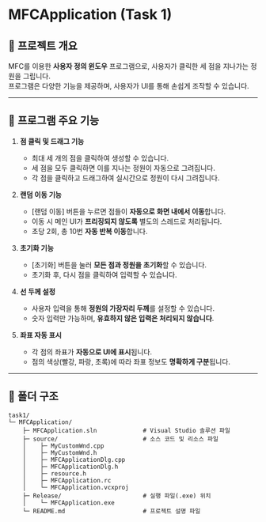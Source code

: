 # MFCApplication (Task 1)

## 📑 프로젝트 개요
MFC를 이용한 **사용자 정의 윈도우** 프로그램으로, 사용자가 클릭한 세 점을 지나가는 정원을 그립니다.  
프로그램은 다양한 기능을 제공하며, 사용자가 UI를 통해 손쉽게 조작할 수 있습니다.

---

## 🚀 **프로그램 주요 기능**
1. **점 클릭 및 드래그 기능**
    - 최대 세 개의 점을 클릭하여 생성할 수 있습니다.
    - 세 점을 모두 클릭하면 이를 지나는 정원이 자동으로 그려집니다.
    - 각 점을 클릭하고 드래그하여 실시간으로 정원이 다시 그려집니다.

2. **랜덤 이동 기능**
    - [랜덤 이동] 버튼을 누르면 점들이 **자동으로 화면 내에서 이동**합니다.
    - 이동 시 메인 UI가 **프리징되지 않도록** 별도의 스레드로 처리됩니다.
    - 초당 2회, 총 10번 **자동 반복 이동**합니다.

3. **초기화 기능**
    - [초기화] 버튼을 눌러 **모든 점과 정원을 초기화**할 수 있습니다.
    - 초기화 후, 다시 점을 클릭하여 입력할 수 있습니다.

4. **선 두께 설정**
    - 사용자 입력을 통해 **정원의 가장자리 두께**를 설정할 수 있습니다.
    - 숫자 입력만 가능하며, **유효하지 않은 입력은 처리되지 않습니다**.

5. **좌표 자동 표시**
    - 각 점의 좌표가 **자동으로 UI에 표시**됩니다.
    - 점의 색상(빨강, 파랑, 초록)에 따라 좌표 정보도 **명확하게 구분**됩니다.

---

## 📂 **폴더 구조**
```plaintext
task1/
└─ MFCApplication/
    ├─ MFCApplication.sln             # Visual Studio 솔루션 파일
    ├─ source/                        # 소스 코드 및 리소스 파일
    │    ├─ MyCustomWnd.cpp
    │    ├─ MyCustomWnd.h
    │    ├─ MFCApplicationDlg.cpp
    │    ├─ MFCApplicationDlg.h
    │    ├─ resource.h
    │    ├─ MFCApplication.rc
    │    └─ MFCApplication.vcxproj
    ├─ Release/                       # 실행 파일(.exe) 위치
    │    └─ MFCApplication.exe
    └─ README.md                      # 프로젝트 설명 파일